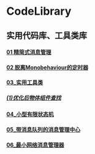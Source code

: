# CodeLibrary

实用代码库、工具类库
-------
 

####  [01 精简式消息管理](https://github.com/linguoyuan/CodeLibrary/tree/master/01_EventManager)


####  [02 脱离Monobehaviour的定时器](https://github.com/linguoyuan/CodeLibrary/tree/master/02_WaitTimeManager)


####  [03_实用工具类](https://github.com/linguoyuan/CodeLibrary/tree/master/03_ToolsHelper)
  ##### [(1)优化后物体组件查找](https://github.com/linguoyuan/CodeLibrary/blob/master/03_ToolsHelper/FindHelper.cs)
         
         
####  [04_小型有限状态机](https://github.com/linguoyuan/CodeLibrary/tree/master/04_StateMachine)

####  [05_带消息队列的消息管理中心](https://github.com/linguoyuan/CodeLibrary/tree/master/05_EventManagerSystem)
 
####  [06_最小网络消息管理器](https://github.com/linguoyuan/CodeLibrary/tree/master/06_NetEventFrame)
 
